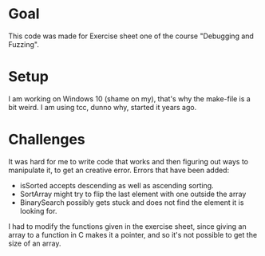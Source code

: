 # Goal
This code was made for Exercise sheet one of the course "Debugging and Fuzzing".

# Setup
I am working on Windows 10 (shame on my), that's why the make-file is a bit weird.
I am using tcc, dunno why, started it years ago.

# Challenges
It was hard for me to write code that works and then figuring out ways to manipulate it, to get an creative error.
Errors that have been added:

* isSorted accepts descending as well as ascending sorting.
* SortArray might try to flip the last element with one outside the array
* BinarySearch possibly gets stuck and does not find the element it is looking for.

I had to modify the functions given in the exercise sheet, since giving an array to a function in C makes it a pointer, and so it's not possible to get the size of an array.
